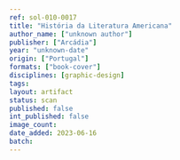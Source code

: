 ```yaml
---
ref: sol-010-0017
title: "História da Literatura Americana"
author_name: ["unknown author"]
publisher: ["Arcádia"]
year: "unknown-date"
origin: ["Portugal"]
formats: ["book-cover"]
disciplines: [graphic-design]
tags:
layout: artifact
status: scan
published: false
int_published: false
image_count:
date_added: 2023-06-16
batch:
---
```

